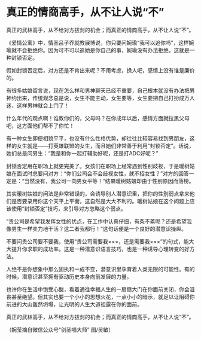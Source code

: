 # 真正的情商高手，从不让人说“不”

真正的武林高手，从不给对方拔剑的机会；而真正的情商高手，从不让人说“不”。 

《爱情公寓》中，情圣吕子乔就教展博说，你只要问婉瑜“我可以追你吗”，这样婉瑜就不会拒绝你。因为可不可以追她是你自己的事，婉瑜没有办法拒绝，这就是一种封锁否定。 

假如封锁否定后，对方还是不肯出来呢？不用考虑，换人吧，感情上没有谁是廉价的。 

有很多姑娘留言说，现在怎么样和男神聊天已经不重要，自己根本就没有办法把男神约出来，传统观念总是说，女生不能主动，女生要等，女生要把自己打扮成万人迷，这样男神就会上门了！ 

什么年代的观点啊！谁教你们的，父母吗？在你成年以后，感情方面就拉黑父母吧，这方面他们帮不了你忙！ 

有一种女生即便相貌平平，也没有什么性格优势，却往往比较容易找到男朋友，这样的女生就是——打英雄联盟的女生，而且她们非常善于利用“封锁否定”。话说，她们总是问男生：“我是和你一起打辅助好呢，还是打ADC好呢？” 

封锁否定用在职场上就更完美了。女孩们在职场上经常遇到性别歧视，于是暖树姑娘在面试时总要问对方：“你们公司会不会歧视女性，就不招女性？”对方的回答一定是：“当然没有，我公司一向男女平等！”结果暖树姑娘却由于性别原因而落榜。 

其实暖树姑娘的问法是非常错误的，会诱导别人潜意识里，把你的性别弱点拿来他们是否要录用你这个天平上平衡，这自然是大大不利的。暖树姑娘在这个问题上应该使用“封锁否定”技巧，来引导对方忽略这个弱点。 

“贵公司是希望我发挥女性的优点，在工作中认真仔细，有条不紊呢？还是希望我像男生一样卖力地干活？这二者我都行！”这句话便是一个良好的潜意识操纵。 

不要问贵公司要不要我，使用“贵公司需要我×××，还是需要我×××”的句式，能大大提升你求职的成功率。这是一种潜意识语言技巧，也是一种诱导心理转变的好方法。 

人绝不是你想象中那么固执和一成不变，潜意识里孕育着人类无限的可能性。有的时候，潜意识甚至拥有驱动历史本身向前发展的力量。 

也许你在生活中饱受心酸，看着通往幸福人生的一扇扇大门在你面前关闭，你会沮丧甚至绝望。但其实也要一个小小的思想火花，一点小小的暗示，就足以让阻碍你前进的大山轰然坍塌，让光明的人生大道袒露在你的面前。 

真正的武林高手，从不给对方拔剑的机会；而真正的情商高手，从不让人说“不”。 

（婉莹摘自微信公众号“剑圣喵大师” 图/吴敏）